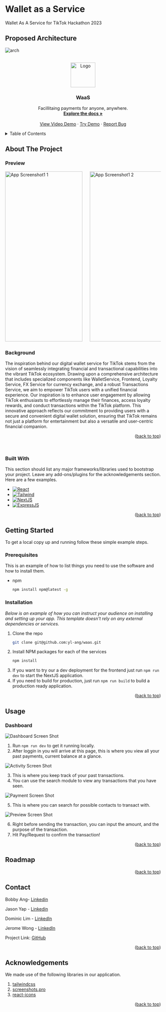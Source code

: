 # Wallet as a Service
Wallet As A Service for TikTok Hackathon 2023

## Proposed Architecture
![arch](img/waas_arch.png)


<div id="top"></div>
<!--
*** Thanks for checking out the Best-README-Template. If you have a suggestion
*** that would make this better, please fork the repo and create a pull request
*** or simply open an issue with the tag "enhancement".
*** Don't forget to give the project a star!
*** Thanks again! Now go create something AMAZING! :D
-->

<!-- PROJECT LOGO -->
<br />
<div align="center">
  <a href="https://github.com/yl-ang/waas">
    <img src="./frontend/public/logo.png" alt="Logo" width="80" height="80">
  </a>

  <h3 align="center">WaaS</h3>

  <p align="center">
    Facillitaing payments for anyone, anywhere.
    <br />
    <a href="https://github.com/yl-ang/waas"><strong>Explore the docs »</strong></a>
    <br />
    <br />
    <a href="https://www.youtube.com/">View Video Demo</a>
    ·
    <a href="https://demo.com">Try Demo</a>
    ·
    <a href="mailto: waas@team.com">Report Bug</a>
  </p>
</div>

<!-- TABLE OF CONTENTS -->
<details>
  <summary>Table of Contents</summary>
  <ol>
    <li>
      <a href="#about-the-project">About The Project</a>
      <ul>
        <li><a href="#built-with">Built With</a></li>
      </ul>
    </li>
    <li>
      <a href="#getting-started">Getting Started</a>
      <ul>
        <li><a href="#prerequisites">Prerequisites</a></li>
        <li><a href="#installation">Installation</a></li>
      </ul>
    </li>
    <li><a href="#usage">Usage</a></li>
    <li><a href="#roadmap">Roadmap</a></li>
    <li><a href="#contact">Contact</a></li>
    <li><a href="#acknowledgements">Acknowledgements</a></li>
  </ol>
</details>

<!-- ABOUT THE PROJECT -->

## About The Project

<h3>Preview</h3>

<div style="overflow-x: auto; white-space: nowrap;">
  <img src="img/1.png" alt="App Screenshot1 1" width="250" height="550" style="display: inline-block; margin-right: 20px; max-width: 100%;">
  <img src="img/2.png" alt="App Screenshot1 2" width="250" height="550" style="display: inline-block; margin-right: 20px; max-width: 100%;">
  <img src="img/3.png" alt="App Screenshot1 3" width="250" height="550" style="display: inline-block; margin-right: 20px; max-width: 100%;">
  <img src="img/4.png" alt="App Screenshot1 4" width="250" height="550" style="display: inline-block; margin-right: 20px; max-width: 100%;">
  <img src="img/5.png" alt="App Screenshot1 5" width="250" height="550" style="display: inline-block; margin-right: 20px; max-width: 100%;">
</div>


<h3>Background</h3>

The inspiration behind our digital wallet service for TikTok stems from the vision of seamlessly integrating financial and transactional capabilities into the vibrant TikTok ecosystem. Drawing upon a comprehensive architecture that includes specialized components like WalletService, Frontend, Loyalty Service, FX Service for currency exchange, and a robust Transactions Service, we aim to empower TikTok users with a unified financial experience. Our inspiration is to enhance user engagement by allowing TikTok enthusiasts to effortlessly manage their finances, access loyalty rewards, and conduct transactions within the TikTok platform. This innovative approach reflects our commitment to providing users with a secure and convenient digital wallet solution, ensuring that TikTok remains not just a platform for entertainment but also a versatile and user-centric financial companion.



<p align="right">(<a href="#top">back to top</a>)</p>

<br />

### Built With

This section should list any major frameworks/libraries used to bootstrap your project. Leave any add-ons/plugins for the acknowledgements section. Here are a few examples.

- [![React][react.js]][react-url]
- [![Tailwind][tailwind]][tailwind-url]
- [![NextJS][nextjs]][nextjs-url]
- [![ExpressJS][expressjs]][expressjs-url]


<p align="right">(<a href="#top">back to top</a>)</p>

<!-- GETTING STARTED -->

## Getting Started

To get a local copy up and running follow these simple example steps.

### Prerequisites

This is an example of how to list things you need to use the software and how to install them.

- npm
  ```sh
  npm install npm@latest -g
  ```


### Installation

_Below is an example of how you can instruct your audience on installing and setting up your app. This template doesn't rely on any external dependencies or services._

1. Clone the repo
   ```sh
   git clone git@github.com:yl-ang/waas.git
   ```
2. Install NPM packages for each of the services
   ```sh
   npm install
   ```
3. If you want to try our a dev deployment for the frontend just run `npm run dev` to start the NextJS application.
4. If you need to build for production, just run `npm run build` to build a production ready application.

<p align="right">(<a href="#top">back to top</a>)</p>

<!-- USAGE EXAMPLES -->

## Usage

<h3>Dashboard</h3>

![Dashboard Screen Shot][dashboard-screenshot]

1. Run `npm run dev` to get it running locally.
2. After loggin in you will arrive at this page, this is where you view all your past payments, current balance at a glance.

![Activity Screen Shot][activity-screenshot]

3. This is where you keep track of your past transactions.
4. You can use the search module to view any transactions that you have seen.

![Payment Screen Shot][payment-screenshot]

5. This is where you can search for possible contacts to transact with.

![Preview Screen Shot][preview-screenshot]

6. Right before sending the transaction, you can input the amount, and the purpose of the transaction.
7. Hit Pay/Request to confirm the transaction!



<p align="right">(<a href="#top">back to top</a>)</p>

<!-- ROADMAP -->

## Roadmap


<p align="right">(<a href="#top">back to top</a>)</p>

<!-- CONTACT -->

## Contact

Bobby Ang- [Linkedin]()

Jason Yap - [Linkedin](https://www.linkedin.com/in/ja-sony/)

Dominic Lim - [LinkedIn]()

Jerome Wong - [LinkedIn]()


Project Link: [GitHub](https://github.com/yl-ang/waas)

<p align="right">(<a href="#top">back to top</a>)</p>

<!-- ACKNOWLEDGEMENTS --> 

## Acknowledgements
We made use of the following libraries in our application.

1. [tailwindcss](https://tailwindcss.com/)
2. [screenshots.pro](https://screenshots.pro/)
3. [react-icons](https://react-icons.github.io/react-icons)

<p align="right">(<a href="#top">back to top</a>)</p>

<!-- MARKDOWN LINKS & IMAGES -->
<!-- https://www.markdownguide.org/basic-syntax/#reference-style-links -->

[dashboard-screenshot]: ./frontend/public/dashboard.png
[activity-screenshot]: ./frontend/public/activity.png
[payment-screenshot]: ./frontend/public/payments.png
[preview-screenshot]: ./frontend/public/preview.png

[1-screenshot]: ./img/1.png
[2-screenshot]: ./img/2.png
[3-screenshot]: ./img/3.png
[4-screenshot]: ./img/4.png
[5-screenshot]: ./img/5.png



[react.js]: https://img.shields.io/badge/React-20232A?style=for-the-badge&logo=react&logoColor=61DAFB
[react-url]: https://reactjs.org/
[tailwind]: https://img.shields.io/badge/tailwindcss-%2338B2AC.svg?style=for-the-badge&logo=tailwind-css&logoColor=white
[tailwind-url]: https://tailwindcss.com/
[nextjs]: https://img.shields.io/badge/Next-black?style=for-the-badge&logo=next.js&logoColor=white
[nextjs-url]: https://nextjs.org/
[expressjs]: https://img.shields.io/badge/Express.js-404D59?style=for-the-badge
[expressjs-url]: https://expressjs.com/